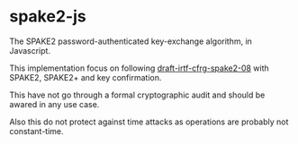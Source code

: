 spake2-js
===

The SPAKE2 password-authenticated key-exchange algorithm, in Javascript.

This implementation focus on following [draft-irtf-cfrg-spake2-08](https://gitlab.com/blocksq/spake2-go/master/standard-url) with SPAKE2, SPAKE2+ and key confirmation.

This have not go through a formal cryptographic audit and should be awared in any use case.

Also this do not protect against time attacks as operations are probably not constant-time.